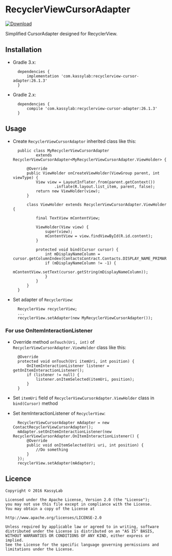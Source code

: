 # RecyclerViewCursorAdapter

[ ![Download](https://api.bintray.com/packages/kassylab/android/RecyclerViewCursorAdapter/images/download.svg?version=26.1.3) ](https://bintray.com/kassylab/android/RecyclerViewCursorAdapter/26.1.3/link)

Simplified CursorAdapter designed for RecyclerView.

## Installation

- Gradle 3.x:

		dependencies {
			implementation 'com.kassylab:recyclerview-cursor-adapter:26.1.3'
		}

- Gradle 2.x:

		dependencies {
			compile 'com.kassylab:recyclerview-cursor-adapter:26.1.3'
		}

## Usage

- Create `RecyclerViewCursorAdaptor` inherited class like this:

        public class MyRecyclerViewCursorAdapter
                extends RecyclerViewCursorAdapter<MyRecyclerViewCursorAdapter.ViewHolder> {
            
            @Override
            public ViewHolder onCreateViewHolder(ViewGroup parent, int viewType) {
                View view = LayoutInflater.from(parent.getContext())
                        .inflate(R.layout.list_item, parent, false);
                return new ViewHolder(view);
            }
            
            class ViewHolder extends RecyclerViewCursorAdapter.ViewHolder {
                
                final TextView mContentView;
                
                ViewHolder(View view) {
                    super(view);
                    mContentView = view.findViewById(R.id.content);
                }
                
                protected void bind(Cursor cursor) {
                    int mDisplayNameColumn = cursor.getColumnIndex(ContactsContract.Contacts.DISPLAY_NAME_PRIMARY);
                    if (mDisplayNameColumn != -1) {
                        mContentView.setText(cursor.getString(mDisplayNameColumn));
                    }
                }
            }
        }

- Set adapter of `RecyclerView`: 

        RecyclerView recyclerView;
        ...
        recyclerView.setAdapter(new MyRecyclerViewCursorAdapter());

### For use OnItemInteractionListener

- Override method `onTouch(Uri, int)` of `RecyclerViewCursorAdapter.ViewHolder` class like this:

        @Override
        protected void onTouch(Uri itemUri, int position) {
            OnItemInteractionListener listener = getOnItemInteractionListener();
            if (listener != null) {
                listener.onItemSelected(itemUri, position);
            }
        }
        
- Set `itemUri` field of `RecyclerViewCursorAdapter.ViewHolder` class in `bind(Cursor)` method

- Set itemInteractionListener of `RecyclerView`:

        RecyclerViewCursorAdapter mAdapter = new ContactRecyclerViewCursorAdapter();
        mAdapter.setOnItemInteractionListener(new RecyclerViewCursorAdapter.OnItemInteractionListener() {
            @Override
            public void onItemSelected(Uri uri, int position) {
                //Do something
            }
        });
        recyclerView.setAdapter(mAdapter);


## Licence

	Copyright © 2016 KassyLab

	Licensed under the Apache License, Version 2.0 (the "License");
	you may not use this file except in compliance with the License.
	You may obtain a copy of the License at

	http://www.apache.org/licenses/LICENSE-2.0

	Unless required by applicable law or agreed to in writing, software
	distributed under the License is distributed on an "AS IS" BASIS,
	WITHOUT WARRANTIES OR CONDITIONS OF ANY KIND, either express or 
	implied.
	See the License for the specific language governing permissions and
	limitations under the License.
